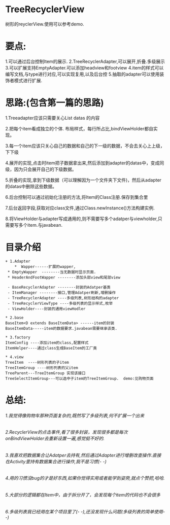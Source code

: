 # TreeRecyclerView
树形的reyclerView.使用可以参考demo.

# 要点:
1.可以通过后台控制Item的展示.
2.TreeRecyclerAdapter,可以展开,折叠.多级展示
3.可以扩展支持EmptyAdapter.可以添加headview和footview
4.item的样式可以编写文档,与type进行对应,可以实现复用,以及后台控
5.抽取的adapter可以使用装饰者模式进行扩展.

# 思路:(包含第一篇的思路)

1.Treeadapter应该只需要关心List<TreeAdapterItem> datas 的内容


2.把每个item看成独立的个体. 布局样式，每行所占比,bindViewHolder都自实现。


3.每一个item应该只关心自己的数据和自己的下一级的数据，不会去关心上上级，下下级

4.展开的实现,点击时item把子数据拿出来,然后添加到adapter的datas中，变成同级，因为只会展开自己的下级数据。

5.折叠的实现,拿到下级数据（可以理解因为一个文件夹下文件)，然后从adapter的datas中删除这些数据。

6.后台控制可以通过初始化注册的方法,将Item的Class注册.保存到集合里

7.后台返回字段,获取对应class文件,通过Class.newInstance()方法构建实例.

8.将ViewHolder与adapter写成通用的,则不需要写多个adatper与viewholder,只需要写多个item.与javabean.


# 目录介绍
```
+ 1.Adapter
    *  Wapper------扩展的wapper,
 * EmptyWapper  --------当无数据时显示页面.
 * HeaderAndFootWapper --------添加头部view和尾部view

 - BaseRecyclerAdapter --------封装的Adatper基类
 - ItemManager --------接口,管理Adatper刷新,增删操作
 - TreeRecyclerAdapter ----多级列表,树形结构的adapter
 - TreeRecyclerViewType ----多级列表的显示样式,枚举
 - ViewHolder----封装的通用viewHodler

* 2.base
BaseItem<D extends BaseItemData> ------item的封装
BaseItemData-----item的数据要求.javabean需要继承该类.

* 3.factory
ItemConfig ----添加item的class,配置样式
ItemHelper----通过class生成BaseItem的工厂类

* 4.view
TreeItem  ----树形列表的子item
TreeItemGroup ----树形列表的父item
TreeParent---TreeItemGroup 实现该接口
TreeSelectItemGroup---可以选中子item的TreeItemGroup.  demo:见购物页面
```


# 总结:
###### 1.我觉得像购物车那种页面复杂的,既然写了多级列表,何不扩展一个出来

###### 2.RecyclerView的点击事件,看了很多封装，发现很多都是每次onBindViewHolder去重新设置一遍,感觉挺不好的.

###### 3.我喜欢把数据集合让Adatper去持有,然后通过Adapter进行增删改查操作.直接在Activity里持有数据集合进行操作,我不是习惯(- -)

###### 4.用的习惯没bug的才是好东西,如果你觉得实用或者能学到姿势,就点个赞把,哈哈.

###### 5.大部分的逻辑都在Item中，由于拆分开了，会发现每个item的代码也不会很多

###### 6.多级列表我已经用在某个项目里了(- -),还没发现什么问题(多级列表的简单使用- -)